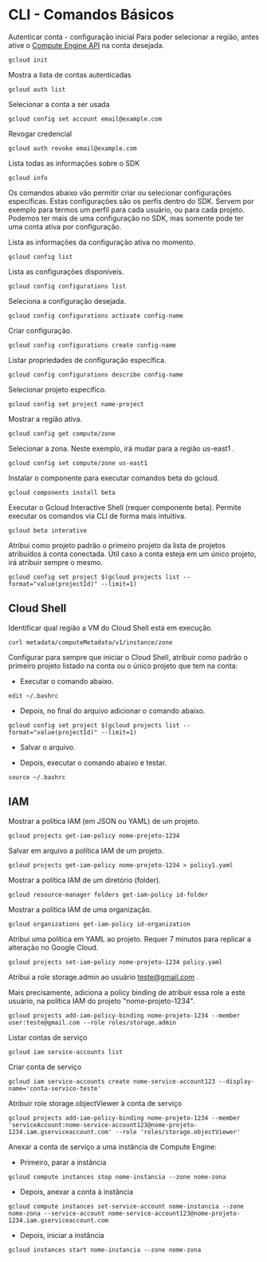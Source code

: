 # CLI - Comandos Básicos

Autenticar conta - configuração inicial
Para poder selecionar a região, antes ative o [Compute Engine API](https://console.cloud.google.com/apis/library/compute.googleapis.com) na conta desejada.

```
gcloud init
```

Mostra a lista de contas autenticadas
```
gcloud auth list
```

Selecionar a conta a ser usada
```
gcloud config set account email@example.com
```

Revogar credencial
```
gcloud auth revoke email@example.com
```

Lista todas as informações sobre o SDK
```
gcloud info
```

Os comandos abaixo vão permitir criar ou selecionar configurações específicas.
Estas configurações são os perfis dentro do SDK. Servem por exemplo para termos um perfil para cada usuário, ou para cada projeto. Podemos ter mais de uma configuração no SDK, mas somente pode ter uma conta ativa por configuração.

Lista as informações da configuração ativa no momento.
```
gcloud config list
```

Lista as configurações disponíveis.
```
gcloud config configurations list
```

Seleciona a configuração desejada.
```
gcloud config configurations activate config-name
```

Criar configuração.
```
gcloud config configurations create config-name
```

Listar propriedades de configuração específica.
```
gcloud config configurations describe config-name
```

Selecionar projeto específico.
```
gcloud config set project name-project
```

Mostrar a região ativa.
```
gcloud config get compute/zone
```

Selecionar a zona. Neste exemplo, irá mudar para a região us-east1 .
```
gcloud config set compute/zone us-east1
```

Instalar o componente para executar comandos beta do gcloud.
```
gcloud components install beta
```

Executar o Gcloud Interactive Shell (requer componente beta).
Permite executar os comandos via CLI de forma mais intuitiva.
```
gcloud beta interative
```

Atribui como projeto padrão o primeiro projeto da lista de projetos atribuídos à conta conectada.
Útil caso a conta esteja em um único projeto, irá atribuir sempre o mesmo.

```
gcloud config set project $(gcloud projects list --format="value(projectId)" --limit=1)
```

## Cloud Shell

Identificar qual região a VM do Cloud Shell está em execução. 
```
curl metadata/computeMetadata/v1/instance/zone
```

Configurar para sempre que iniciar o Cloud Shell, atribuir como padrão o primeiro projeto listado na conta ou o único projeto que tem na conta:

* Executar o comando abaixo.
```
edit ~/.bashrc
```

* Depois, no final do arquivo adicionar o comando abaixo.
```
gcloud config set project $(gcloud projects list --format="value(projectId)" --limit=1)
```

* Salvar o arquivo.

* Depois, executar o comando abaixo e testar.
```
source ~/.bashrc
```

## IAM

Mostrar a política IAM (em JSON ou YAML) de um projeto.
```
gcloud projects get-iam-policy nome-projeto-1234
```

Salvar em arquivo a política IAM de um projeto.
```
gcloud projects get-iam-policy nome-projeto-1234 > policy1.yaml
```

Mostrar a política IAM de um diretório (folder).
```
gcloud resource-manager folders get-iam-policy id-folder
```

Mostrar a política IAM de uma organização.
```
gcloud organizations get-iam-policy id-organization
```

Atribui uma política em YAML ao projeto. Requer 7 minutos para replicar a alteração no Google Cloud.
```
gcloud projects set-iam-policy nome-projeto-1234 policy.yaml
```

Atribui a role storage.admin ao usuário teste@gmail.com .

Mais precisamente, adiciona a policy binding de atribuir essa role a este usuário, na política IAM do projeto "nome-projeto-1234". 
```
gcloud projects add-iam-policy-binding nome-projeto-1234 --member user:teste@gmail.com --role roles/storage.admin
```

Listar contas de serviço
```
gcloud iam service-accounts list
```

Criar conta de serviço
```
gcloud iam service-accounts create nome-service-account123 --display-name='conta-servico-teste'
```

Atribuir role storage.objectViewer à conta de serviço
```
gcloud projects add-iam-policy-binding nome-projeto-1234 --member 'serviceAccount:nome-service-account123@nome-projeto-1234.iam.gserviceaccount.com' --role 'roles/storage.objectViewer'
```

Anexar a conta de serviço a uma instância de Compute Engine:
* Primeiro, parar a instância
```
gcloud compute instances stop nome-instancia --zone nome-zona
```

* Depois, anexar a conta à instância
```
gcloud compute instances set-service-account nome-instancia --zone nome-zona --service-account nome-service-account123@nome-projeto-1234.iam.gserviceaccount.com
```

* Depois, iniciar a instância
```
gcloud instances start nome-instancia --zone nome-zona
```
